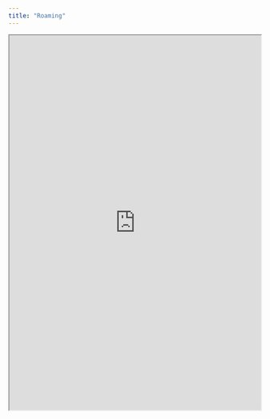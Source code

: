 ```yaml
---
title: "Roaming"
---
```



<iframe height="750" width="100%" src="https://ewelton.github.io/ktest/wiki.html#Roaming"></iframe>
